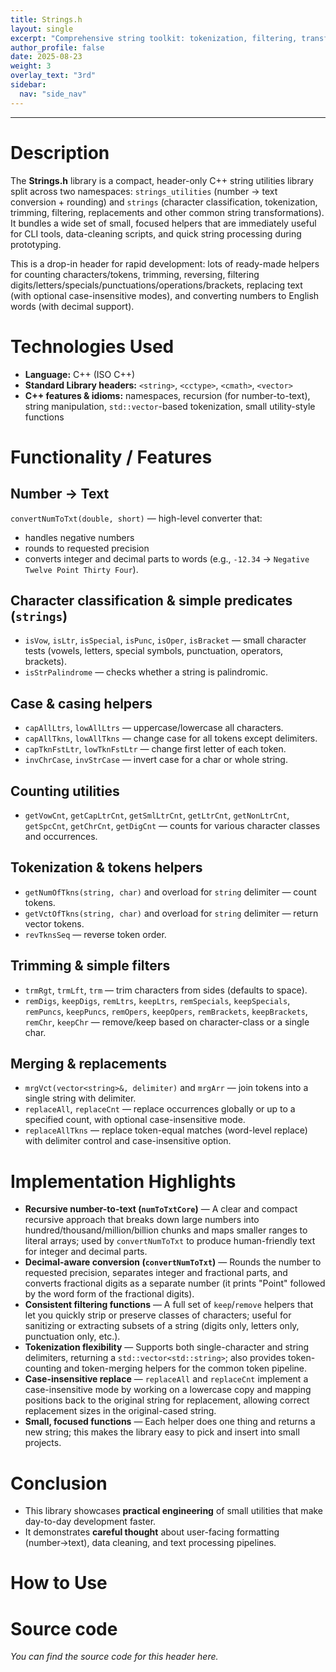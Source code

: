 ```yaml
---
title: Strings.h
layout: single
excerpt: "Comprehensive string toolkit: tokenization, filtering, transforms, and number→text conversion."
author_profile: false
date: 2025-08-23
weight: 3
overlay_text: "3rd"
sidebar:
  nav: "side_nav"
---
```

---
# Description
The **Strings.h** library is a compact, header-only C++ string utilities library split across two namespaces: `strings_utilities` (number → text conversion + rounding) and `strings` (character classification, tokenization, trimming, filtering, replacements and other common string transformations). It bundles a wide set of small, focused helpers that are immediately useful for CLI tools, data-cleaning scripts, and quick string processing during prototyping.

This is a drop-in header for rapid development: lots of ready-made helpers for counting characters/tokens, trimming, reversing, filtering digits/letters/specials/punctuations/operations/brackets, replacing text (with optional case-insensitive modes), and converting numbers to English words (with decimal support).

# Technologies Used
- **Language:** C++ (ISO C++)
- **Standard Library headers:** `<string>`, `<cctype>`, `<cmath>`, `<vector>`
- **C++ features & idioms:** namespaces, recursion (for number-to-text), string manipulation, `std::vector`-based tokenization, small utility-style functions

# Functionality / Features
## Number → Text
  `convertNumToTxt(double, short)` — high-level converter that:
  - handles negative numbers
  - rounds to requested precision
  - converts integer and decimal parts to words (e.g., `-12.34` → `Negative Twelve Point Thirty Four`).

## Character classification & simple predicates (`strings`)
  - `isVow`, `isLtr`, `isSpecial`, `isPunc`, `isOper`, `isBracket` — small character tests (vowels, letters, special symbols, punctuation, operators, brackets).
  - `isStrPalindrome` — checks whether a string is palindromic.

## Case & casing helpers
  - `capAllLtrs`, `lowAllLtrs` — uppercase/lowercase all characters.
  - `capAllTkns`, `lowAllTkns` — change case for all tokens except delimiters.
  - `capTknFstLtr`, `lowTknFstLtr` — change first letter of each token.
  - `invChrCase`, `invStrCase` — invert case for a char or whole string.

## Counting utilities
  - `getVowCnt`, `getCapLtrCnt`, `getSmlLtrCnt`, `getLtrCnt`, `getNonLtrCnt`, `getSpcCnt`, `getChrCnt`, `getDigCnt` — counts for various character classes and occurrences.

## Tokenization & tokens helpers
  - `getNumOfTkns(string, char)` and overload for `string` delimiter — count tokens.
  - `getVctOfTkns(string, char)` and overload for `string` delimiter — return vector<string> tokens.
  - `revTknsSeq` — reverse token order.

## Trimming & simple filters
  - `trmRgt`, `trmLft`, `trm` — trim characters from sides (defaults to space).
  - `remDigs`, `keepDigs`, `remLtrs`, `keepLtrs`, `remSpecials`, `keepSpecials`, `remPuncs`, `keepPuncs`, `remOpers`, `keepOpers`, `remBrackets`, `keepBrackets`, `remChr`, `keepChr` — remove/keep based on character-class or a single char.

## Merging & replacements
  - `mrgVct(vector<string>&, delimiter)` and `mrgArr` — join tokens into a single string with delimiter.
  - `replaceAll`, `replaceCnt` — replace occurrences globally or up to a specified count, with optional case-insensitive mode.
  - `replaceAllTkns` — replace token-equal matches (word-level replace) with delimiter control and case-insensitive option.

# Implementation Highlights
- **Recursive number-to-text (`numToTxtCore`)** — A clear and compact recursive approach that breaks down large numbers into hundred/thousand/million/billion chunks and maps smaller ranges to literal arrays; used by `convertNumToTxt` to produce human-friendly text for integer and decimal parts.
- **Decimal-aware conversion (`convertNumToTxt`)** — Rounds the number to requested precision, separates integer and fractional parts, and converts fractional digits as a separate number (it prints "Point" followed by the word form of the fractional digits).
- **Consistent filtering functions** — A full set of `keep`/`remove` helpers that let you quickly strip or preserve classes of characters; useful for sanitizing or extracting subsets of a string (digits only, letters only, punctuation only, etc.).
- **Tokenization flexibility** — Supports both single-character and string delimiters, returning a `std::vector<std::string>`; also provides token-counting and token-merging helpers for the common token pipeline.
- **Case-insensitive replace** — `replaceAll` and `replaceCnt` implement a case-insensitive mode by working on a lowercase copy and mapping positions back to the original string for replacement, allowing correct replacement sizes in the original-cased string.
- **Small, focused functions** — Each helper does one thing and returns a new string; this makes the library easy to pick and insert into small projects.

# Conclusion
- This library showcases **practical engineering** of small utilities that make day-to-day development faster.
- It demonstrates **careful thought** about user-facing formatting (number→text), data cleaning, and text processing pipelines.

# How to Use

# Source code
*You can find the source code for this header here.*